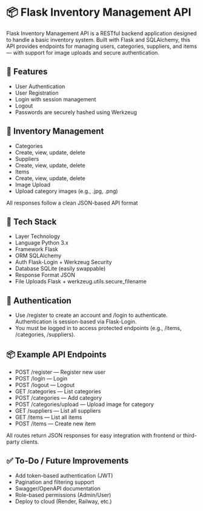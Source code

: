 # 📦 Flask Inventory Management API
Flask Inventory Management API is a RESTful backend application designed to handle a basic inventory system. Built with Flask and SQLAlchemy, this API provides endpoints for managing users, categories, suppliers, and items — with support for image uploads and secure authentication.

## 🚀 Features
- User Authentication
- User Registration
- Login with session management
- Logout
- Passwords are securely hashed using Werkzeug

## 📁 Inventory Management
- Categories
- Create, view, update, delete
- Suppliers
- Create, view, update, delete
- Items
- Create, view, update, delete
- Image Upload
- Upload category images (e.g., .jpg, .png)

All responses follow a clean JSON-based API format

## 🧰 Tech Stack
- Layer	Technology
- Language	Python 3.x
- Framework	Flask
- ORM	SQLAlchemy
- Auth	Flask-Login + Werkzeug Security
- Database	SQLite (easily swappable)
- Response Format	JSON
- File Uploads	Flask + werkzeug.utils.secure_filename

## 🔐 Authentication
- Use /register to create an account and /login to authenticate. Authentication is session-based via Flask-Login.
- You must be logged in to access protected endpoints (e.g., /items, /categories, /suppliers).

## 📦 Example API Endpoints
- POST /register — Register new user
- POST /login — Login
- POST /logout — Logout
- GET /categories — List categories
- POST /categories — Add category
- POST /categories/upload — Upload image for category
- GET /suppliers — List all suppliers
- GET /items — List all items
- POST /items — Create new item

All routes return JSON responses for easy integration with frontend or third-party clients.

## ✅ To-Do / Future Improvements
- Add token-based authentication (JWT)
- Pagination and filtering support
- Swagger/OpenAPI documentation
- Role-based permissions (Admin/User)
- Deploy to cloud (Render, Railway, etc.)
